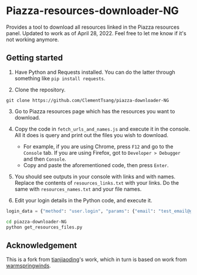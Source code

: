 

# Piazza-resources-downloader-NG

Provides a tool to download all resources linked in the Piazza resources panel.  Updated to work as of April 28, 2022. Feel free to let me know if it's not working anymore.

## Getting started

1. Have Python and Requests installed. You can do the latter through something like `pip install requests`.

2. Clone the repository.
```shell
git clone https://github.com/ClementTsang/piazza-downloader-NG 
```

3. Go to Piazza resources page which has the resources you want to download.

4. Copy the code in `fetch_urls_and_names.js` and execute it in the console. All it does is query and print out the files you wish to download.

   * For example, if you are using Chrome, press `F12` and go to the `Console` tab. If you are using Firefox, got to `Developer > Debugger` and then `Console`.
   * Copy and paste the aforementioned code, then press `Enter`.

5. You should see outputs in your console with links and with names. Replace the contents of `resources_links.txt` with your links. Do the same with `resources_names.txt` and your file names.

6. Edit your login details in the Python code, and execute it.

```python
login_data = {"method": "user.login", "params": {"email": "test_email@gmail.com", "pass": "test_pass"}}
```

```bash
cd piazza-downloader-NG
python get_resources_files.py
```

## Acknowledgement

This is a fork from [tianjiaoding](https://github.com/tianjiaoding/piazza-downloader-NG)'s work, which in turn is based on work from [warmspringwinds](https://github.com/warmspringwinds/piazza_resources_downloader).
